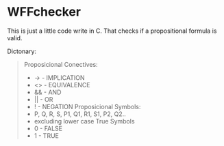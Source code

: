 # WFFchecker
 This is just a little code write in C. That checks if a propositional formula is valid.
 
Dictonary:
 >Proposicional Conectives: 
 >* -> - IMPLICATION
 >* <> - EQUIVALENCE
 >* && - AND
 >* || - OR
 >* !  - NEGATION
 >Proposicional Symbols: 
 >* P, Q, R, S, P1, Q1, R1, S1, P2, Q2..
 >* excluding lower case
 >True Symbols
 >* 0 - FALSE
 >* 1 - TRUE

 

